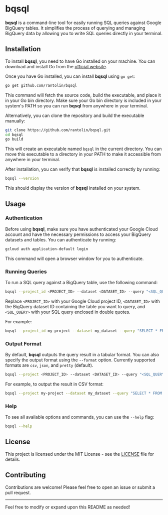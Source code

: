 # bqsql

**bqsql** is a command-line tool for easily running SQL queries against Google BigQuery tables. It simplifies the process of querying and managing BigQuery data by allowing you to write SQL queries directly in your terminal.

## Installation

To install **bqsql**, you need to have Go installed on your machine. You can download and install Go from the [official website](https://golang.org/dl/).

Once you have Go installed, you can install **bqsql** using `go get`:

```bash
go get github.com/rantolin/bqsql
```

This command will fetch the source code, build the executable, and place it in your Go bin directory. Make sure your Go bin directory is included in your system's PATH so you can run **bqsql** from anywhere in your terminal.

Alternatively, you can clone the repository and build the executable manually:

```bash
git clone https://github.com/rantolin/bqsql.git
cd bqsql
go build
```

This will create an executable named `bqsql` in the current directory. You can move this executable to a directory in your PATH to make it accessible from anywhere in your terminal.

After installation, you can verify that **bqsql** is installed correctly by running:

```bash
bqsql --version
```

This should display the version of **bqsql** installed on your system.

## Usage

### Authentication

Before using **bqsql**, make sure you have authenticated your Google Cloud account and have the necessary permissions to access your BigQuery datasets and tables. You can authenticate by running:

```bash
gcloud auth application-default login
```

This command will open a browser window for you to authenticate.

### Running Queries

To run a SQL query against a BigQuery table, use the following command:

```bash
bqsql --project_id <PROJECT_ID> --dataset <DATASET_ID> --query "<SQL_QUERY>"
```

Replace `<PROJECT_ID>` with your Google Cloud project ID, `<DATASET_ID>` with the BigQuery dataset ID containing the table you want to query, and `<SQL_QUERY>` with your SQL query enclosed in double quotes.

For example:

```bash
bqsql --project_id my-project --dataset my_dataset --query "SELECT * FROM my_table"
```

### Output Format

By default, **bqsql** outputs the query result in a tabular format. You can also specify the output format using the `--format` option. Currently supported formats are `csv`, `json`, and `pretty` (default).

```bash
bqsql --project <PROJECT_ID> --dataset <DATASET_ID> --query "<SQL_QUERY>" --format <FORMAT>
```

For example, to output the result in CSV format:

```bash
bqsql --project my-project --dataset my_dataset --query "SELECT * FROM my_table" --format csv
```

### Help

To see all available options and commands, you can use the `--help` flag:

```bash
bqsql --help
```

## License

This project is licensed under the MIT License - see the [LICENSE](LICENSE) file for details.

## Contributing

Contributions are welcome! Please feel free to open an issue or submit a pull request.

---

Feel free to modify or expand upon this README as needed!
